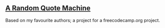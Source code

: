 ## [A Random Quote Machine](https://amoores1.github.io/random-quote-machine-fcc/)
Based on my favourite authors; a project for a freecodecamp.org project.